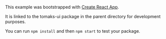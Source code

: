 This example was bootstrapped with [Create React App](https://github.com/facebook/create-react-app).

It is linked to the tomaks-ui package in the parent directory for development purposes.

You can run `npm install` and then `npm start` to test your package.
